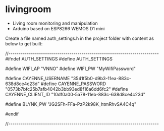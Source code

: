 # livingroom
- Living room monitoring and manipulation
- Arduino based on ESP8266 WEMOS D1 mini


Create a file named auth_settings.h in the project folder with content as below to get built:

//--------------------------------------------------------------------------
#ifndef AUTH_SETTINGS
#define AUTH_SETTINGS

#define WIFI_AP "VNNO"
#define WIFI_PW "MyWifiPassword"


#define CAYENNE_USERNAME  "3541f5b0-d9b3-11ea-883c-638d8ce4c23d"
#define CAYENNE_PASSWORD  "0573b7bfc25b7afb4042b3bb93ed8f16a6dd6fc2"
#define CAYENNE_CLIENT_ID "10df0a00-5a78-11eb-883c-638d8ce4c23d"

#define BLYNK_PW          "JG2SFh-FFa-PzP2k98K_htmRhvSA4C4q"

#endif

//--------------------------------------------------------------------------
